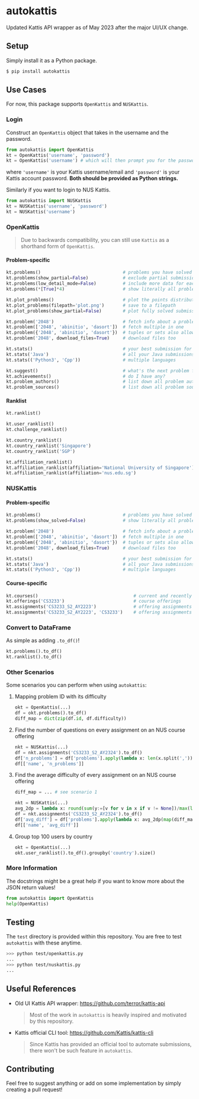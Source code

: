 # autokattis

Updated Kattis API wrapper as of May 2023 after the major UI/UX change.

## Setup

Simply install it as a Python package.

```sh
$ pip install autokattis
```

## Use Cases

For now, this package supports `OpenKattis` and `NUSKattis`.

### Login

Construct an `OpenKattis` object that takes in the username and the password.

```py
from autokattis import OpenKattis
kt = OpenKattis('username', 'password')
kt = OpenKattis('username') # which will then prompt you for the password
```

where `'username'` is your Kattis username/email and `'password'` is your Kattis account password. **Both should be provided as Python strings.**

Similarly if you want to login to NUS Kattis.

```py
from autokattis import NUSKattis
kt = NUSKattis('username', 'password')
kt = NUSKattis('username')
```

### OpenKattis

> Due to backwards compatibility, you can still use `Kattis` as a shorthand form of `OpenKattis`.

#### Problem-specific

```py
kt.problems()                               # problems you have solved so far
kt.problems(show_partial=False)             # exclude partial submissions
kt.problems(low_detail_mode=False)          # include more data for each problem
kt.problems(*[True]*4)                      # show literally all problems on Open Kattis

kt.plot_problems()                          # plot the points distribution
kt.plot_problems(filepath='plot.png')       # save to a filepath
kt.plot_problems(show_partial=False)        # plot fully solved submissions

kt.problem('2048')                          # fetch info about a problem
kt.problem(['2048', 'abinitio', 'dasort'])  # fetch multiple in one
kt.problem({'2048', 'abinitio', 'dasort'})  # tuples or sets also allowed
kt.problem('2048', download_files=True)     # download files too

kt.stats()                                  # your best submission for each problem
kt.stats('Java')                            # all your Java submissions
kt.stats(('Python3', 'Cpp'))                # multiple languages

kt.suggest()                                # what's the next problem for me?
kt.achievements()                           # do I have any?
kt.problem_authors()                        # list down all problem authors
kt.problem_sources()                        # list down all problem sources
```

#### Ranklist

```py
kt.ranklist()                                                           # people around you

kt.user_ranklist()                                                      # top 100 users in general ladder
kt.challenge_ranklist()                                                 # top 100 users in challenge ladder

kt.country_ranklist()                                                   # top 100 countries
kt.country_ranklist('Singapore')                                        # specific country
kt.country_ranklist('SGP')                                              # use country code instead

kt.affiliation_ranklist()                                               # top 100 affiliations
kt.affiliation_ranklist(affiliation='National University of Singapore') # specific affiliation
kt.affiliation_ranklist(affiliation='nus.edu.sg')                       # use affiliation domain instead
```

### NUSKattis

#### Problem-specific

```py
kt.problems()                               # problems you have solved so far, only supports low detail mode
kt.problems(show_solved=False)              # show literally all problems on NUS Kattis

kt.problem('2048')                          # fetch info about a problem
kt.problem(['2048', 'abinitio', 'dasort'])  # fetch multiple in one
kt.problem({'2048', 'abinitio', 'dasort'})  # tuples or sets also allowed
kt.problem('2048', download_files=True)     # download files too

kt.stats()                                  # your best submission for each problem
kt.stats('Java')                            # all your Java submissions
kt.stats(('Python3', 'Cpp'))                # multiple languages
```

#### Course-specific

```py
kt.courses()                                    # current and recently ended courses
kt.offerings('CS3233')                          # course offerings
kt.assignments('CS3233_S2_AY2223')              # offering assignments but course ID not provided
kt.assignments('CS3233_S2_AY2223', 'CS3233')    # offering assignments
```

### Convert to DataFrame

As simple as adding `.to_df()`!

```py
kt.problems().to_df()
kt.ranklist().to_df()
```

### Other Scenarios

Some scenarios you can perform when using `autokattis`:
1. Mapping problem ID with its difficulty
    ```py
    okt = OpenKattis(...)
    df = okt.problems().to_df()
    diff_map = dict(zip(df.id, df.difficulty))
    ```
1. Find the number of questions on every assignment on an NUS course offering
    ```py
    nkt = NUSKattis(...)
    df = nkt.assignments('CS3233_S2_AY2324').to_df()
    df['n_problems'] = df['problems'].apply(lambda x: len(x.split(',')))
    df[['name', 'n_problems']]
    ```
1. Find the average difficulty of every assignment on an NUS course offering
    ```py
    diff_map = ... # see scenario 1

    nkt = NUSKattis(...)
    avg_2dp = lambda x: round(sum(y:=[v for v in x if v != None])/max(len(y), 1), 2)
    df = nkt.assignments('CS3233_S2_AY2324').to_df()
    df['avg_diff'] = df['problems'].apply(lambda x: avg_2dp(map(diff_map.get, x.split(','))))
    df[['name', 'avg_diff']]
    ```
1. Group top 100 users by country
    ```py
    okt = OpenKattis(...)
    okt.user_ranklist().to_df().groupby('country').size()
    ```

### More Information

The docstrings might be a great help if you want to know more about the JSON return values!

```py
from autokattis import OpenKattis
help(OpenKattis)
```

## Testing

The `test` directory is provided within this repository. You are free to test `autokattis` with these anytime.

```sh
>>> python test/openkattis.py
...
>>> python test/nuskattis.py
...
```

## Useful References

- Old UI Kattis API wrapper: https://github.com/terror/kattis-api

    > Most of the work in `autokattis` is heavily inspired and motivated by this repository.

- Kattis official CLI tool: https://github.com/Kattis/kattis-cli

    > Since Kattis has provided an official tool to automate submissions, there won't be such feature in `autokattis`.

## Contributing

Feel free to suggest anything or add on some implementation by simply creating a pull request!